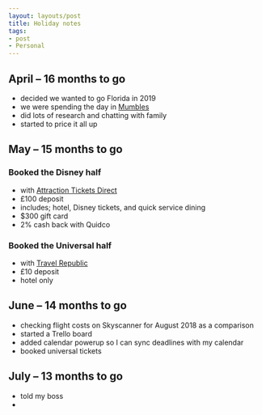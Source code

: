 ```yaml
---
layout: layouts/post
title: Holiday notes
tags:
- post
- Personal
---
```


## April – 16 months to go
- decided we wanted to go Florida in 2019
- we were spending the day in [Mumbles](https://www.instagram.com/p/Bh4DV-whygQ/)
- did lots of research and chatting with family
- started to price it all up

## May – 15 months to go

### Booked the Disney half
- with [Attraction Tickets Direct](https://www.attraction-tickets-direct.co.uk/)
- £100 deposit
- includes; hotel, Disney tickets, and quick service dining
- $300 gift card
- 2% cash back with Quidco

### Booked the Universal half
- with [Travel Republic](https://www.travelrepublic.co.uk/)
- £10 deposit
- hotel only

## June – 14 months to go
- checking flight costs on Skyscanner for August 2018 as a comparison
- started a Trello board
- added calendar powerup so I can sync deadlines with my calendar
- booked universal tickets

## July – 13 months to go
- told my boss
- 
